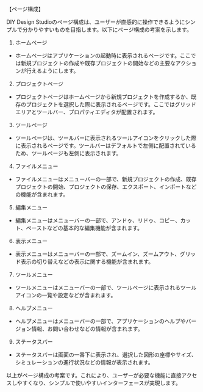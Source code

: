【ページ構成】

DIY Design Studioのページ構成は、ユーザーが直感的に操作できるようにシンプルで分かりやすいものを目指します。以下にページ構成の考案を示します。

1. ホームページ

- ホームページはアプリケーションの起動時に表示されるページです。ここでは新規プロジェクトの作成や既存プロジェクトの開始などの主要なアクションが行えるようにします。

2. プロジェクトページ

- プロジェクトページはホームページから新規プロジェクトを作成するか、既存のプロジェクトを選択した際に表示されるページです。ここではグリッドエリアとツールバー、プロパティエディタが配置されます。

3. ツールページ

- ツールページは、ツールバーに表示されるツールアイコンをクリックした際に表示されるページです。ツールバーはデフォルトで左側に配置されているため、ツールページも左側に表示されます。

4. ファイルメニュー

- ファイルメニューはメニューバーの一部で、新規プロジェクトの作成、既存プロジェクトの開始、プロジェクトの保存、エクスポート、インポートなどの機能が含まれます。

5. 編集メニュー

- 編集メニューはメニューバーの一部で、アンドゥ、リドゥ、コピー、カット、ペーストなどの基本的な編集機能が含まれます。

6. 表示メニュー

- 表示メニューはメニューバーの一部で、ズームイン、ズームアウト、グリッド表示の切り替えなどの表示に関する機能が含まれます。

7. ツールメニュー

- ツールメニューはメニューバーの一部で、ツールページに表示されるツールアイコンの一覧や設定などが含まれます。

8. ヘルプメニュー

- ヘルプメニューはメニューバーの一部で、アプリケーションのヘルプやバージョン情報、お問い合わせなどの情報が含まれます。

9. ステータスバー

- ステータスバーは画面の一番下に表示され、選択した図形の座標やサイズ、シミュレーションの進行状況などの情報が表示されます。

以上がページ構成の考案です。これにより、ユーザーが必要な機能に直接アクセスしやすくなり、シンプルで使いやすいインターフェースが実現します。